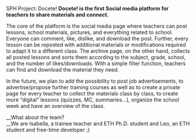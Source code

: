 SPH Project: Docete!
__Docete! is the first Social media platform for teachers to share materials and connect.__

The core of the platform is the social media page where teachers can post lessons, school materials, pictures, and everything related to school. Everyone can comment, like, dislike, and download the post. Further, every lesson can be reposted with additional materials or modifications required to adapt it to a different class. The archive page, on the other hand, collects all posted lessons and sorts them according to the subject, grade, school, and the number of likes/downloads. With a simple filter function, teachers can find and download the material they need.

In the future, we plan to add the possibility to post job advertisements, to advertise/propose further training courses as well as to create a private page for every teacher to collect the materials class by class, to create more “digital” lessons (quizzes, MC, summaries…), organize the school week and have an overview of the class.

__What about the team?  
__We are Isabella, a trainee teacher and ETH Ph.D. student and Leo, an ETH student and free-time developer ;)  
